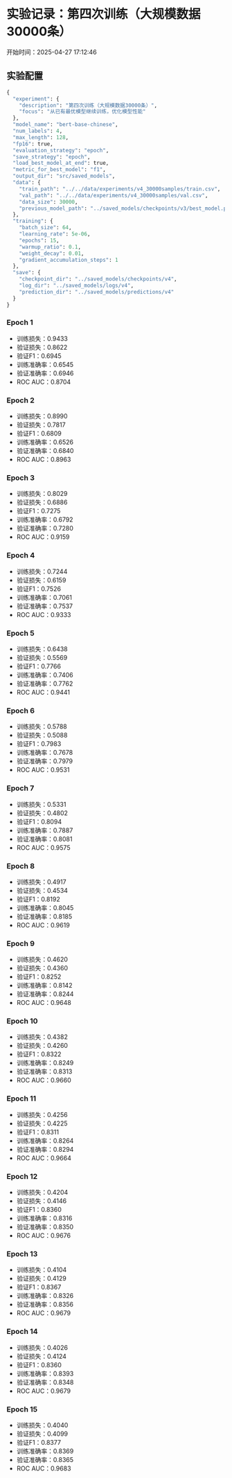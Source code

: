# 实验记录：第四次训练（大规模数据30000条）

开始时间：2025-04-27 17:12:46

## 实验配置
```python
{
  "experiment": {
    "description": "第四次训练（大规模数据30000条）",
    "focus": "从已有最优模型继续训练，优化模型性能"
  },
  "model_name": "bert-base-chinese",
  "num_labels": 4,
  "max_length": 128,
  "fp16": true,
  "evaluation_strategy": "epoch",
  "save_strategy": "epoch",
  "load_best_model_at_end": true,
  "metric_for_best_model": "f1",
  "output_dir": "src/saved_models",
  "data": {
    "train_path": "../../data/experiments/v4_30000samples/train.csv",
    "val_path": "../../data/experiments/v4_30000samples/val.csv",
    "data_size": 30000,
    "previous_model_path": "../saved_models/checkpoints/v3/best_model.pth"
  },
  "training": {
    "batch_size": 64,
    "learning_rate": 5e-06,
    "epochs": 15,
    "warmup_ratio": 0.1,
    "weight_decay": 0.01,
    "gradient_accumulation_steps": 1
  },
  "save": {
    "checkpoint_dir": "../saved_models/checkpoints/v4",
    "log_dir": "../saved_models/logs/v4",
    "prediction_dir": "../saved_models/predictions/v4"
  }
}
```

### Epoch 1
- 训练损失：0.9433
- 验证损失：0.8622
- 验证F1：0.6945
- 训练准确率：0.6545
- 验证准确率：0.6946
- ROC AUC：0.8704

### Epoch 2
- 训练损失：0.8990
- 验证损失：0.7817
- 验证F1：0.6809
- 训练准确率：0.6526
- 验证准确率：0.6840
- ROC AUC：0.8963

### Epoch 3
- 训练损失：0.8029
- 验证损失：0.6886
- 验证F1：0.7275
- 训练准确率：0.6792
- 验证准确率：0.7280
- ROC AUC：0.9159

### Epoch 4
- 训练损失：0.7244
- 验证损失：0.6159
- 验证F1：0.7526
- 训练准确率：0.7061
- 验证准确率：0.7537
- ROC AUC：0.9333

### Epoch 5
- 训练损失：0.6438
- 验证损失：0.5569
- 验证F1：0.7766
- 训练准确率：0.7406
- 验证准确率：0.7762
- ROC AUC：0.9441

### Epoch 6
- 训练损失：0.5788
- 验证损失：0.5088
- 验证F1：0.7983
- 训练准确率：0.7678
- 验证准确率：0.7979
- ROC AUC：0.9531

### Epoch 7
- 训练损失：0.5331
- 验证损失：0.4802
- 验证F1：0.8094
- 训练准确率：0.7887
- 验证准确率：0.8081
- ROC AUC：0.9575

### Epoch 8
- 训练损失：0.4917
- 验证损失：0.4534
- 验证F1：0.8192
- 训练准确率：0.8045
- 验证准确率：0.8185
- ROC AUC：0.9619

### Epoch 9
- 训练损失：0.4620
- 验证损失：0.4360
- 验证F1：0.8252
- 训练准确率：0.8142
- 验证准确率：0.8244
- ROC AUC：0.9648

### Epoch 10
- 训练损失：0.4382
- 验证损失：0.4260
- 验证F1：0.8322
- 训练准确率：0.8249
- 验证准确率：0.8313
- ROC AUC：0.9660

### Epoch 11
- 训练损失：0.4256
- 验证损失：0.4225
- 验证F1：0.8311
- 训练准确率：0.8264
- 验证准确率：0.8294
- ROC AUC：0.9664

### Epoch 12
- 训练损失：0.4204
- 验证损失：0.4146
- 验证F1：0.8360
- 训练准确率：0.8316
- 验证准确率：0.8350
- ROC AUC：0.9676

### Epoch 13
- 训练损失：0.4104
- 验证损失：0.4129
- 验证F1：0.8367
- 训练准确率：0.8326
- 验证准确率：0.8356
- ROC AUC：0.9679

### Epoch 14
- 训练损失：0.4026
- 验证损失：0.4124
- 验证F1：0.8360
- 训练准确率：0.8393
- 验证准确率：0.8348
- ROC AUC：0.9679

### Epoch 15
- 训练损失：0.4040
- 验证损失：0.4099
- 验证F1：0.8377
- 训练准确率：0.8369
- 验证准确率：0.8365
- ROC AUC：0.9683

